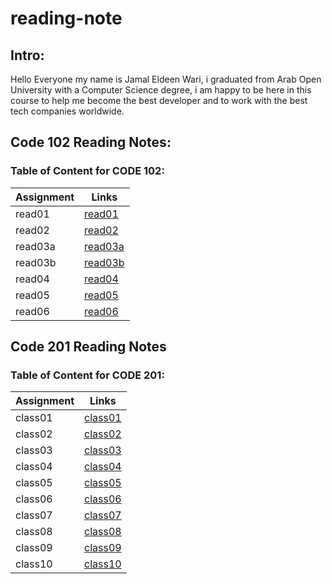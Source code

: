 # reading-note
## Intro:
Hello Everyone my name is Jamal Eldeen Wari, i graduated from Arab Open University with a Computer Science degree, i am happy to be here in this course to help me become the best developer and to work with the best tech companies worldwide.


## **Code 102 Reading Notes:**
### Table of Content for **CODE 102**:

| Assignment      | Links |
| ----------- | ----------- |
| read01     | [read01](Code102/read01.md) 
| read02     | [read02](Code102/read02.md) 
| read03a    | [read03a](Code102/read03a.md) 
| read03b    | [read03b](Code102/read03b.md) 
| read04     | [read04](Code102/read04.md) 
| read05     | [read05](Code102/read05.md)
| read06     | [read06](Code102/read06.md)





## **Code 201 Reading Notes**
### Table of Content for **CODE 201**:

| Assignment      | Links |
| ----------- | ----------- |
| class01     | [class01](Code201/class01.md) 
| class02     | [class02](Code201/class02.md)
| class03     | [class03](Code201/class03.md)
| class04     | [class04](Code201/class04.md)
| class05     | [class05](Code201/class05.md)
| class06     | [class06](Code201/class06.md)
| class07     | [class07](Code201/read07.md)
| class08     | [class08](Code201/class08.md)
| class09     | [class09](Code201/class09.md)
| class10     | [class10](Code201/class10.md)


